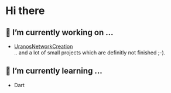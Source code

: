 # Hi there

## 🔭 I’m currently working on ...
- [UranosNetworkCreation](https://github.com/UranosNetworkCreation/UranosNetworkCreaton)<br>
.. and a lot of small projects which are definitly not finished ;-).

## 🌱 I’m currently learning ...
- Dart


<!--
- 👯 I’m looking to collaborate on ...
- 🤔 I’m looking for help with ...
- 💬 Ask me about ...
- 📫 How to reach me: ...
- 😄 Pronouns: ...
- ⚡ Fun fact: ...
-->
